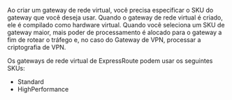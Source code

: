 Ao criar um gateway de rede virtual, você precisa especificar o SKU do gateway que você deseja usar. Quando o gateway de rede virtual é criado, ele é compilado como hardware virtual. Quando você seleciona um SKU de gateway maior, mais poder de processamento é alocado para o gateway a fim de rotear o tráfego e, no caso do Gateway de VPN, processar a criptografia de VPN.

Os gateways de rede virtual de ExpressRoute podem usar os seguintes SKUs:

- Standard
- HighPerformance

<!---HONumber=AcomDC_0921_2016-->
